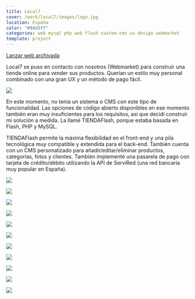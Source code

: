 ```yaml
---
title: Local7
cover: /work/local7/images/logo.jpg
location: España
color: "#94d5ff"
categories: web mysql php web flash custom-cms ux design webmarket
template: project
---
```


<p class="align-center">
<a class="btn external" role="button" href="http://work.joanmira.com/webs/local7/" target="_blank">Lanzar web archivada</a>
</p>

Local7 se puso en contacto con nosotros (Webmarket) para construir una tienda online para vender sus productos. Querían un estilo muy personal combinado con una gran UX y un método de pago fácil.

![](/work/local7/images/1.png)

En este momento, no tenía un sistema o CMS con este tipo de funcionalidad. Las opciones de código abierto disponibles en ese momento también eran muy insuficientes para los requisitos, así que decidí construir mi solución a medida. La llamé TIENDAFlash, porque estaba basada en Flash, PHP y MySQL.

TIENDAFlash permite la máxima flexibilidad en el front-end y una pila tecnológica muy compatible y extendida para el back-end. También cuenta con un CMS personalizado para añadir/editar/eliminar productos, categorías, fotos y clientes. También implementé una pasarela de pago con tarjeta de crédito/débito utilizando la API de ServiRed (una red bancaria muy popular en España).

![](/work/local7/images/5.jpg)

![](/work/local7/images/6.jpg)

![](/work/local7/images/7.jpg)

![](/work/local7/images/8.jpg)

![](/work/local7/images/9.jpg)

![](/work/local7/images/10.jpg)

![](/work/local7/images/11.jpg)

![](/work/local7/images/12.jpg)

![](/work/local7/images/13.jpg)

![](/work/local7/images/14.jpg)

![](/work/local7/images/15.jpg)
